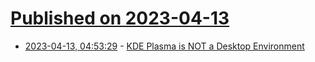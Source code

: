 # [Published on 2023-04-13](index.md)

* [2023-04-13, 04:53:29](https://lobste.rs/s/odpb2i/kde_plasma_is_not_desktop_environment) - [KDE Plasma is NOT a Desktop Environment](https://blog.nicco.love/kde-plasma-is-not-a-desktop-environment/)
